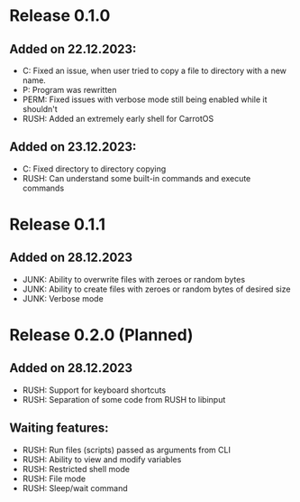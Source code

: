 
# Release 0.1.0

## Added on 22.12.2023:
- C: Fixed an issue, when user tried to copy a file to directory with a new name.
- P: Program was rewritten
- PERM: Fixed issues with verbose mode still being enabled while it shouldn't
- RUSH: Added an extremely early shell for CarrotOS

## Added on 23.12.2023:
- C: Fixed directory to directory copying
- RUSH: Can understand some built-in commands and execute commands 

# Release 0.1.1

## Added on 28.12.2023

- JUNK: Ability to overwrite files with zeroes or random bytes
- JUNK: Ability to create files with zeroes or random bytes of desired size
- JUNK: Verbose mode

# Release 0.2.0 (Planned)

## Added on 28.12.2023

- RUSH: Support for keyboard shortcuts
- RUSH: Separation of some code from RUSH to libinput

## Waiting features:

- RUSH: Run files (scripts) passed as arguments from CLI
- RUSH: Ability to view and modify variables
- RUSH: Restricted shell mode
- RUSH: File mode
- RUSH: Sleep/wait command